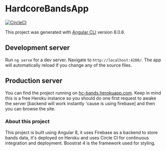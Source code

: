# HardcoreBandsApp

[![CircleCI](https://circleci.com/gh/miguelopezv/hcbands/tree/master.svg?style=svg)](https://circleci.com/gh/miguelopezv/hcbands/tree/master)

This project was generated with [Angular CLI](https://github.com/angular/angular-cli) version 8.0.6.

## Development server

Run `ng serve` for a dev server. Navigate to `http://localhost:4200/`. The app will automatically reload if you change any of the source files.

## Production server

You can find the project running on [hc-bands.herokuapp.com](https://hc-bands.herokuapp.com/). Keep in mind this is a free Heroku instance so you should do one first request to awake the server [backend will work instantly 'cause is using firebase] and then you can browse the site.

### About this project

This project is built using Angular 8, it uses Firebase as a backend to store bands data, it's deployed on Heroku and uses Circle CI for continuous integration and deployment. Boostrat 4 is the framework used for styling.
